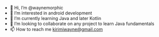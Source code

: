 - 👋 Hi, I’m @waynemorphic
- 👀 I’m interested in android development
- 🌱 I’m currently learning Java and later Kotlin
- 💞️ I’m looking to collaborate on any project to learn Java fundamentals
- 📫 How to reach me kirimiwayne@gmail.com

<!---
waynemorphic/waynemorphic is a ✨ special ✨ repository because its `README.md` (this file) appears on your GitHub profile.
You can click the Preview link to take a look at your changes.
--->
